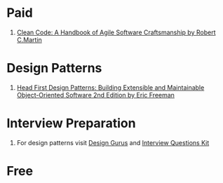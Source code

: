 # Paid
1. [Clean Code: A Handbook of Agile Software Craftsmanship by Robert C.Martin](https://amzn.to/3r486xF)

# Design Patterns
1. [Head First Design Patterns: Building Extensible and Maintainable Object-Oriented Software 2nd Edition by Eric Freeman](https://amzn.to/44eAOK4)

# Interview Preparation
1. For design patterns visit [Design Gurus](https://www.designgurus.io/?aff=eh44u9) and [Interview Questions Kit](https://www.designgurus.io/course/grokking-the-coding-interview?aff=eh44u9)

# Free
